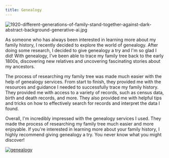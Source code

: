 ```yaml
---
title: Genealogy
---
```


![1920-different-generations-of-family-stand-together-against-dark-abstract-background-generative-ai.jpg](/1920-different-generations-of-family-stand-together-against-dark-abstract-background-generative-ai.jpg)

As someone who has always been interested in learning more about my family history, I recently decided to explore the world of genealogy. After doing some research, I decided to give genealogy a try and I'm so glad I did! With genealogy, I've been able to trace my family tree back to the early 1800s, discovering new relatives and uncovering fascinating stories about my ancestors.

The process of researching my family tree was made much easier with the help of genealogy services. From start to finish, they provided me with the resources and guidance I needed to successfully trace my family history. They provided me with access to a variety of records, such as census data, birth and death records, and more. They also provided me with helpful tips and tricks on how to effectively search for records and interpret the data I found.

Overall, I'm incredibly impressed with the genealogy services I used. They made the process of researching my family tree much easier and more enjoyable. If you're interested in learning more about your family history, I highly recommend giving genealogy a try. You never know what you might discover!

[![genealogy](<https://dabuttonfactory.com/button.png?t=CHECK+SERVICE&f=Noto+Sans-Bold&ts=26&tc=fff&hp=45&vp=20&c=11&bgt=unicolored&bgc=4bd42f>)](<https://www.bark.com/?a_aid=5d2d0e83cdc3>)